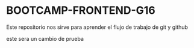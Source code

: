 # BOOTCAMP-FRONTEND-G16

Este repositorio nos sirve para aprender el flujo de trabajo de git y github


este sera un cambio de prueba